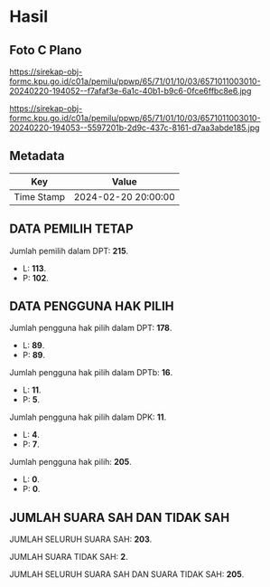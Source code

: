 # Hasil

## Foto C Plano

https://sirekap-obj-formc.kpu.go.id/c01a/pemilu/ppwp/65/71/01/10/03/6571011003010-20240220-194052--f7afaf3e-6a1c-40b1-b9c6-0fce6ffbc8e6.jpg

https://sirekap-obj-formc.kpu.go.id/c01a/pemilu/ppwp/65/71/01/10/03/6571011003010-20240220-194053--5597201b-2d9c-437c-8161-d7aa3abde185.jpg


## Metadata

| Key        | Value               |
| ---------- | ------------------- |
| Time Stamp | 2024-02-20 20:00:00 |


## DATA PEMILIH TETAP

Jumlah pemilih dalam DPT: **215**.
 * L: **113**.
 * P: **102**.

## DATA PENGGUNA HAK PILIH

Jumlah pengguna hak pilih dalam DPT: **178**.
 * L: **89**.
 * P: **89**.

Jumlah pengguna hak pilih dalam DPTb: **16**.
 * L: **11**.
 * P: **5**.

Jumlah pengguna hak pilih dalam DPK: **11**.
 * L: **4**.
 * P: **7**.

Jumlah pengguna hak pilih: **205**.
 * L: **0**.
 * P: **0**.

## JUMLAH SUARA SAH DAN TIDAK SAH

JUMLAH SELURUH SUARA SAH: **203**.

JUMLAH SUARA TIDAK SAH: **2**.

JUMLAH SELURUH SUARA SAH DAN SUARA TIDAK SAH: **205**.


